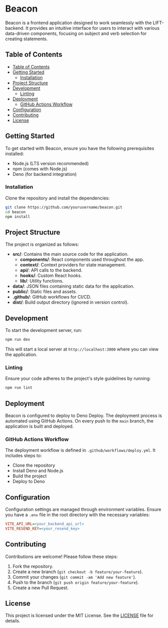 # Beacon

Beacon is a frontend application designed to work seamlessly with the LIFT-backend. It provides an intuitive interface for users to interact with various data-driven components, focusing on subject and verb selection for creating statements.

## Table of Contents

- [Table of Contents](#table-of-contents)
- [Getting Started](#getting-started)
  - [Installation](#installation)
- [Project Structure](#project-structure)
- [Development](#development)
  - [Linting](#linting)
- [Deployment](#deployment)
  - [GitHub Actions Workflow](#github-actions-workflow)
- [Configuration](#configuration)
- [Contributing](#contributing)
- [License](#license)

## Getting Started

To get started with Beacon, ensure you have the following prerequisites installed:

- Node.js (LTS version recommended)
- npm (comes with Node.js)
- Deno (for backend integration)

### Installation

Clone the repository and install the dependencies:

```bash
git clone https://github.com/yourusername/beacon.git
cd beacon
npm install
```

## Project Structure

The project is organized as follows:

- **src/**: Contains the main source code for the application.
  - **components/**: React components used throughout the app.
  - **context/**: Context providers for state management.
  - **api/**: API calls to the backend.
  - **hooks/**: Custom React hooks.
  - **lib/**: Utility functions.
- **data/**: JSON files containing static data for the application.
- **public/**: Static files and assets.
- **.github/**: GitHub workflows for CI/CD.
- **dist/**: Build output directory (ignored in version control).

## Development

To start the development server, run:

```bash
npm run dev
```

This will start a local server at `http://localhost:3000` where you can view the application.

### Linting

Ensure your code adheres to the project's style guidelines by running:

```bash
npm run lint
```

## Deployment

Beacon is configured to deploy to Deno Deploy. The deployment process is automated using GitHub Actions. On every push to the `main` branch, the application is built and deployed.

### GitHub Actions Workflow

The deployment workflow is defined in `.github/workflows/deploy.yml`. It includes steps to:

- Clone the repository
- Install Deno and Node.js
- Build the project
- Deploy to Deno

## Configuration

Configuration settings are managed through environment variables. Ensure you have a `.env` file in the root directory with the necessary variables:

```ini
VITE_API_URL=<your_backend_api_url>
VITE_RESEND_KEY=<your_resend_key>
```

## Contributing

Contributions are welcome! Please follow these steps:

1. Fork the repository.
2. Create a new branch (`git checkout -b feature/your-feature`).
3. Commit your changes (`git commit -am 'Add new feature'`).
4. Push to the branch (`git push origin feature/your-feature`).
5. Create a new Pull Request.

## License

This project is licensed under the MIT License. See the [LICENSE](LICENSE) file for details.
